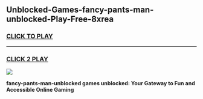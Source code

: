 
## Unblocked-Games-fancy-pants-man-unblocked-Play-Free-8xrea
<h3>
<a href="https://premium76.site?title=fancy-pants-man-unblocked&ref=10A">CLICK TO PLAY</a></h3>
<hr>

<h3>
<a href="https://premium76.site?title=fancy-pants-man-unblocked&ref=10A">CLICK 2 PLAY</a>
  
</h3>

<a href="https://premium76.site?title=fancy-pants-man-unblocked&ref=10A"><img src="https://clearcache.store/games.png"></a>


**fancy-pants-man-unblocked games unblocked: Your Gateway to Fun and Accessible Online Gaming**
